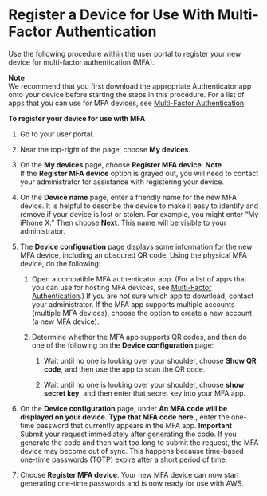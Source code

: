 # Register a Device for Use With Multi\-Factor Authentication<a name="user-device-registration"></a>

Use the following procedure within the user portal to register your new device for multi\-factor authentication \(MFA\)\.

**Note**  
We recommend that you first download the appropriate Authenticator app onto your device before starting the steps in this procedure\. For a list of apps that you can use for MFA devices, see [Multi\-Factor Authentication](http://aws.amazon.com/iam/details/mfa/)\.

**To register your device for use with MFA**

1. Go to your user portal\.

1. Near the top\-right of the page, choose **My devices**\.

1. On the **My devices** page, choose **Register MFA device**\.
**Note**  
If the **Register MFA device** option is grayed out, you will need to contact your administrator for assistance with registering your device\.

1. On the **Device name** page, enter a friendly name for the new MFA device\. It is helpful to describe the device to make it easy to identify and remove if your device is lost or stolen\. For example, you might enter “My iPhone X\.” Then choose **Next**\. This name will be visible to your administrator\.

1. The **Device configuration** page displays some information for the new MFA device, including an obscured QR code\. Using the physical MFA device, do the following:

   1. Open a compatible MFA authenticator app\. \(For a list of apps that you can use for hosting MFA devices, see [Multi\-Factor Authentication](http://aws.amazon.com/iam/details/mfa/)\.\) If you are not sure which app to download, contact your administrator\. If the MFA app supports multiple accounts \(multiple MFA devices\), choose the option to create a new account \(a new MFA device\)\.

   1. Determine whether the MFA app supports QR codes, and then do one of the following on the **Device configuration** page:

      1. Wait until no one is looking over your shoulder, choose **Show QR code**, and then use the app to scan the QR code\. 

      1. Wait until no one is looking over your shoulder, choose **show secret key**, and then enter that secret key into your MFA app\.

1. On the **Device configuration** page, under **An MFA code will be displayed on your device\. Type that MFA code here\.**, enter the one\-time password that currently appears in the MFA app\.
**Important**  
Submit your request immediately after generating the code\. If you generate the code and then wait too long to submit the request, the MFA device may become out of sync\. This happens because time\-based one\-time passwords \(TOTP\) expire after a short period of time\.

1. Choose **Register MFA device**\. Your new MFA device can now start generating one\-time passwords and is now ready for use with AWS\.